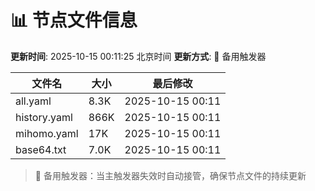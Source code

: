# 📊 节点文件信息

**更新时间**: 2025-10-15 00:11:25 北京时间
**更新方式**: 🔄 备用触发器

| 文件名 | 大小 | 最后修改 |
|--------|------|----------|
| all.yaml | 8.3K | 2025-10-15 00:11 |
| history.yaml | 866K | 2025-10-15 00:11 |
| mihomo.yaml | 17K | 2025-10-15 00:11 |
| base64.txt | 7.0K | 2025-10-15 00:11 |

> 🔄 备用触发器：当主触发器失效时自动接管，确保节点文件的持续更新
